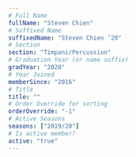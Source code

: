 ```yaml
---
# Full Name
fullName: "Steven Chien"
# Suffixed Name
suffixedName: "Steven Chien ’20"
# Section
section: "Timpani/Percussion"
# Graduation Year (or name suffix)
gradYear: "2020"
# Year Joined
memberSince: "2016"
# Title
title: ""
# Order Override for sorting
orderOverride: "-1"
# Active Seasons
seasons: ["2019/20"]
# Is active member?
active: "true"
---
```


